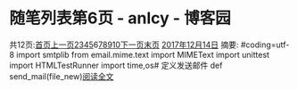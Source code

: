 
# 随笔列表第6页 - anlcy - 博客园






共12页:[首页](https://www.cnblogs.com/camilla/default.html?page=1)[上一页](https://www.cnblogs.com/camilla/default.html?page=5)[2](https://www.cnblogs.com/camilla/default.html?page=2)[3](https://www.cnblogs.com/camilla/default.html?page=3)[4](https://www.cnblogs.com/camilla/default.html?page=4)[5](https://www.cnblogs.com/camilla/default.html?page=5)6[7](https://www.cnblogs.com/camilla/default.html?page=7)[8](https://www.cnblogs.com/camilla/default.html?page=8)[9](https://www.cnblogs.com/camilla/default.html?page=9)[10](https://www.cnblogs.com/camilla/default.html?page=10)[下一页](https://www.cnblogs.com/camilla/default.html?page=7)[末页](https://www.cnblogs.com/camilla/default.html?page=12)
[2017年12月14日](https://www.cnblogs.com/camilla/archive/2017/12/14.html)
摘要: \#coding=utf-8 import smtplib from email.mime.text import MIMEText import unittest import HTMLTestRunner import time,os\# 定义发送邮件 def send_mail(file_new)[阅读全文](https://www.cnblogs.com/camilla/p/8037225.html)

